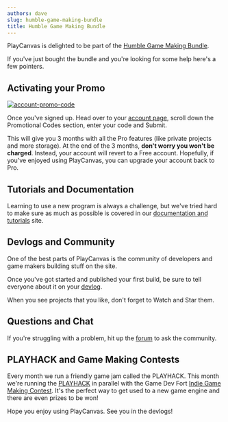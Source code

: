 ```yaml
---
authors: dave
slug: humble-game-making-bundle
title: Humble Game Making Bundle
---
```


PlayCanvas is delighted to be part of the [Humble Game Making Bundle](https://www.humblebundle.com/).

If you've just bought the bundle and you're looking for some help here's a few pointers.

<!-- truncate -->

## Activating your Promo

[![account-promo-code](/img/account-promo-code.jpg)](/img/account-promo-code.jpg)

Once you've signed up. Head over to your [account page](https://playcanvas.com/account), scroll down the Promotional Codes section, enter your code and Submit.

This will give you 3 months with all the Pro features (like private projects and more storage). At the end of the 3 months, **don't worry you won't be charged**. Instead, your account will revert to a Free account. Hopefully, if you've enjoyed using PlayCanvas, you can upgrade your account back to Pro.

## Tutorials and Documentation

Learning to use a new program is always a challenge, but we've tried hard to make sure as much as possible is covered in our [documentation and tutorials](https://developer.playcanvas.com) site.

## Devlogs and Community

One of the best parts of PlayCanvas is the community of developers and game makers building stuff on the site.

Once you've got started and published your first build, be sure to tell everyone about it on your [devlog](https://blog.playcanvas.com/the-devlog-playcanvas-community-feature/).

When you see projects that you like, don't forget to Watch and Star them.

## Questions and Chat

If you're struggling with a problem, hit up the [forum](https://forum.playcanvas.com) to ask the community.

## PLAYHACK and Game Making Contests

Every month we run a friendly game jam called the PLAYHACK. This month we're running the [PLAYHACK](https://blog.playcanvas.com/playhack-july-15-join-the-indie-game-maker-contest/) in parallel with the Game Dev Fort [Indie Game Making Contest](http://contest.gamedevfort.com/). It's the perfect way to get used to a new game engine and there are even prizes to be won!

Hope you enjoy using PlayCanvas. See you in the devlogs!
